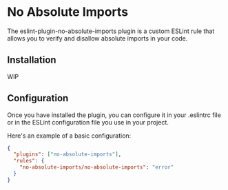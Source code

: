 # No Absolute Imports

The eslint-plugin-no-absolute-imports plugin is a custom ESLint rule that allows
you to verify and disallow absolute imports in your code.

## Installation

WIP

## Configuration

Once you have installed the plugin, you can configure it in your
.eslintrc file or in the ESLint configuration file you use in your project.

Here's an example of a basic configuration:

```json
{
  "plugins": ["no-absolute-imports"],
  "rules": {
    "no-absolute-imports/no-absolute-imports": "error"
  }
}
```
